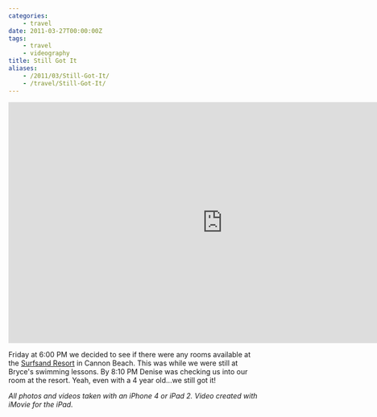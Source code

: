 ```yaml
---
categories:
    - travel
date: 2011-03-27T00:00:00Z
tags:
    - travel
    - videography
title: Still Got It
aliases: 
    - /2011/03/Still-Got-It/
    - /travel/Still-Got-It/
---
```


<iframe src="http://player.vimeo.com/video/21569573" width="850" height="478" frameborder="0" webkitAllowFullScreen mozallowfullscreen allowFullScreen></iframe>

Friday at 6:00 PM we decided to see if there were any rooms available at the [Surfsand Resort][ss] in Cannon Beach. This was while we were still at Bryce's swimming lessons. By 8:10 PM Denise was checking us into our room at the resort. Yeah, even with a 4 year old...we still got it!

*All photos and videos taken with an iPhone 4 or iPad 2. Video created with iMovie for the iPad.*

[ss]: http://www.surfsand.com/ "Surfsand Resort in Cannon Beach, Oregon"